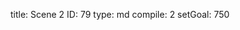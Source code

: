 title:          Scene 2
ID:             79
type:           md
compile:        2
setGoal:        750


